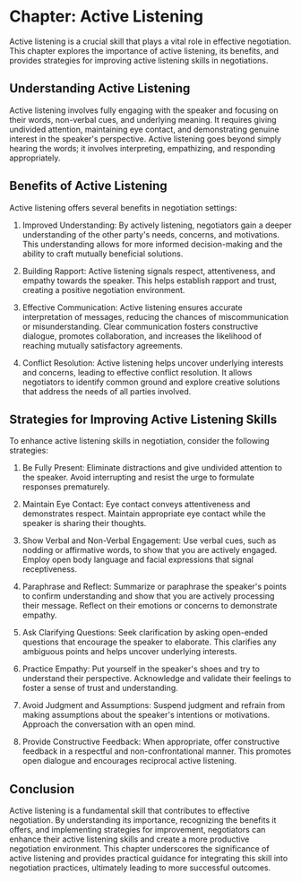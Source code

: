 Chapter: Active Listening
=========================

Active listening is a crucial skill that plays a vital role in effective negotiation. This chapter explores the importance of active listening, its benefits, and provides strategies for improving active listening skills in negotiations.

Understanding Active Listening
------------------------------

Active listening involves fully engaging with the speaker and focusing on their words, non-verbal cues, and underlying meaning. It requires giving undivided attention, maintaining eye contact, and demonstrating genuine interest in the speaker's perspective. Active listening goes beyond simply hearing the words; it involves interpreting, empathizing, and responding appropriately.

Benefits of Active Listening
----------------------------

Active listening offers several benefits in negotiation settings:

1. Improved Understanding: By actively listening, negotiators gain a deeper understanding of the other party's needs, concerns, and motivations. This understanding allows for more informed decision-making and the ability to craft mutually beneficial solutions.

2. Building Rapport: Active listening signals respect, attentiveness, and empathy towards the speaker. This helps establish rapport and trust, creating a positive negotiation environment.

3. Effective Communication: Active listening ensures accurate interpretation of messages, reducing the chances of miscommunication or misunderstanding. Clear communication fosters constructive dialogue, promotes collaboration, and increases the likelihood of reaching mutually satisfactory agreements.

4. Conflict Resolution: Active listening helps uncover underlying interests and concerns, leading to effective conflict resolution. It allows negotiators to identify common ground and explore creative solutions that address the needs of all parties involved.

Strategies for Improving Active Listening Skills
------------------------------------------------

To enhance active listening skills in negotiation, consider the following strategies:

1. Be Fully Present: Eliminate distractions and give undivided attention to the speaker. Avoid interrupting and resist the urge to formulate responses prematurely.

2. Maintain Eye Contact: Eye contact conveys attentiveness and demonstrates respect. Maintain appropriate eye contact while the speaker is sharing their thoughts.

3. Show Verbal and Non-Verbal Engagement: Use verbal cues, such as nodding or affirmative words, to show that you are actively engaged. Employ open body language and facial expressions that signal receptiveness.

4. Paraphrase and Reflect: Summarize or paraphrase the speaker's points to confirm understanding and show that you are actively processing their message. Reflect on their emotions or concerns to demonstrate empathy.

5. Ask Clarifying Questions: Seek clarification by asking open-ended questions that encourage the speaker to elaborate. This clarifies any ambiguous points and helps uncover underlying interests.

6. Practice Empathy: Put yourself in the speaker's shoes and try to understand their perspective. Acknowledge and validate their feelings to foster a sense of trust and understanding.

7. Avoid Judgment and Assumptions: Suspend judgment and refrain from making assumptions about the speaker's intentions or motivations. Approach the conversation with an open mind.

8. Provide Constructive Feedback: When appropriate, offer constructive feedback in a respectful and non-confrontational manner. This promotes open dialogue and encourages reciprocal active listening.

Conclusion
----------

Active listening is a fundamental skill that contributes to effective negotiation. By understanding its importance, recognizing the benefits it offers, and implementing strategies for improvement, negotiators can enhance their active listening skills and create a more productive negotiation environment. This chapter underscores the significance of active listening and provides practical guidance for integrating this skill into negotiation practices, ultimately leading to more successful outcomes.

